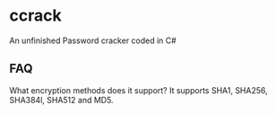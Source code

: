 # ccrack
An unfinished Password cracker coded in C#

## FAQ
What encryption methods does it support? It supports SHA1, SHA256, SHA384l, SHA512 and MD5.

